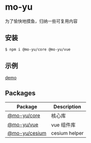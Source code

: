 # mo-yu

为了愉快地摸鱼，归纳一些可复用内容

## 安装

```bash
$ npm i @mo-yu/core @mo-yu/vue
```

## 示例

[demo](http://121.40.254.67:8000)

## Packages

| Package                                              | Description   |
| ---------------------------------------------------- | ------------- |
| [@mo-yu/core](./packages/core/markdown/index.md)     | 核心库        |
| [@mo-yu/vue](./packages/vue/markdown/index.md)       | vue 组件库    |
| [@mo-yu/cesium](./packages/cesium/markdown/index.md) | cesium helper |
